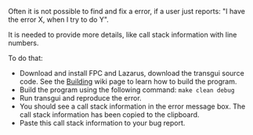 Often it is not possible to find and fix a error, if a user just reports: "I have the error X, when I try to do Y".

It is needed to provide more details, like call stack information with line numbers.


To do that:
  * Download and install FPC and Lazarus, download the transgui source code. See the [Building](Building.md) wiki page to learn how to build the program.
  * Build the program using the following command: `make clean debug`
  * Run transgui and reproduce the error.
  * You should see a call stack information in the error message box. The call stack information has been copied to the clipboard.
  * Paste this call stack information to your bug report.